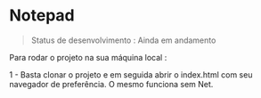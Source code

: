 # Notepad #

>Status de desenvolvimento : Ainda em andamento

Para rodar o projeto na sua máquina local :

1 - Basta clonar o projeto e em seguida abrir o index.html
com seu navegador de preferência. O mesmo funciona sem Net.
